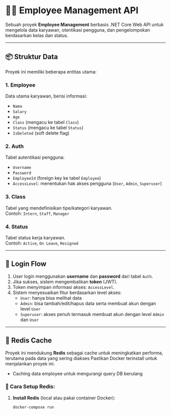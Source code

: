 # 👨‍💼 Employee Management API

Sebuah proyek **Employee Management** berbasis .NET Core Web API untuk mengelola data karyawan, otentikasi pengguna, dan pengelompokan berdasarkan kelas dan status.

---

## 📦 Struktur Data

Proyek ini memiliki beberapa entitas utama:

### 1. **Employee**
Data utama karyawan, berisi informasi:
- `Nama`
- `Salary`
- `Age`
- `Class` (mengacu ke tabel `Class`)
- `Status` (mengacu ke tabel `Status`)
- `IsDeleted` (soft delete flag)

### 2. **Auth**
Tabel autentikasi pengguna:
- `Username`
- `Password`
- `EmployeeId` (foreign key ke tabel `Employee`)
- `AccessLevel`: menentukan hak akses pengguna (`User`, `Admin`, `Superuser`)

### 3. **Class**
Tabel yang mendefinisikan tipe/kategori karyawan.  
Contoh: `Intern`, `Staff`, `Manager`

### 4. **Status**
Tabel status kerja karyawan.  
Contoh: `Active`, `On Leave`, `Resigned`

---

## 🔐 Login Flow

1. User login menggunakan **username** dan **password** dari tabel `Auth`.
2. Jika sukses, sistem mengembalikan **token** (JWT).
3. Token menyimpan informasi akses: `AccessLevel`.
4. Sistem menyesuaikan fitur berdasarkan level akses:
   - `User`: hanya bisa melihat data
   - `Admin`: bisa tambah/edit/hapus data serta membuat akun dengan level `User`
   - `Superuser`: akses penuh termasuk membuat akun dengan level `Admin` dan `User`

---

## 🧠 Redis Cache

Proyek ini mendukung **Redis** sebagai cache untuk meningkatkan performa, terutama pada data yang sering diakses
Pastikan Docker terinstall untuk menjalankan proyek ini.

- Caching data employee untuk mengurangi query DB berulang

### 🔧 Cara Setup Redis:

1. **Install Redis** (local atau pakai container Docker):
   ```bash
   docker-compose run
